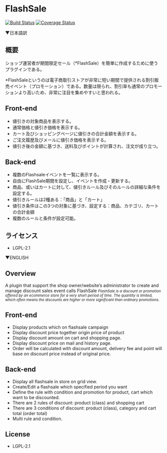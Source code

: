 # FlashSale

[![Build Status](https://travis-ci.org/eccubevn/flash-sale.svg?branch=master)](https://travis-ci.org/eccubevn/flash-sale)
[![Coverage Status](https://coveralls.io/repos/github/eccubevn/flash-sale/badge.png?branch=master)](https://coveralls.io/github/eccubevn/flash-sale?branch=master)

▼日本語訳
## 概要
ショップ運営者が期間限定セール（*FlashSale）を簡単に作成するために使うプラグインである。

*FlashSaleというのは電子商取引ストアが非常に短い期間で提供される割引販売イベント（プロモーション）である。数量は限られ、割引率も通常のプロモーションより高いため、非常に注目を集めやすいと思われる。

## Front-end
- 値引きの対象商品を表示する。
- 通常価格と値引き価格を表示する。
- カート及びショッピングページに値引きの合計金額を表示する。
- ご注文履歴及びメールに値引き価格を表示する。 
- 値引き後の金額に基づき、送料及びポイントが計算され、注文が成り立つ。 

## Back-end
- 複数のFlashsaleイベントを一覧に表示する。
- 自由にFlashSale期間を設定し、イベントを作成・更新する。 
- 商品、或いはカートに対して、値引きルール及びそのルールの詳細な条件を設定する。
- 値引きルールは2種ある：「商品」と「カート」
- 値引き条件はこの3つの対象に基づき、設定する：商品、カテゴリ、カートの合計金額
- 複数のルールと条件が設定可能。

## ライセンス
- LGPL-2.1

▼ENGLISH
## Overview 
A plugin that support the shop owner/website’s administrator to create and manage discount sales event calls FlashSale<sup>*</sup>
<small><sup>*</sup><em>FlashSale is a discount or promotion offered by an ecommerce store for a very short period of time. The quantity is limited, which often means the discounts are higher or more significant than ordinary promotions.</em></small>

## Front-end
- Display products which on flashsale campaign
- Display discount price together origin price of product
- Display discount amount on cart and shopping page. 
- Display discount price on mail and history page. 
- Order will be calculated with discount amount, delivery fee and point will base on discount price instead of original price. 

## Back-end
- Display all flashsale in store on grid view.
- Create/Edit a flashsale which specified period you want 
- Define the rule with condition and promotion for product, cart which want to be discounted.
- There are 2 rules of discount: product (class) and shopping cart
- There are 3 conditions of discount: product (class), category and cart total (order total)
- Multi rule and condition.

## License
- LGPL-2.1
